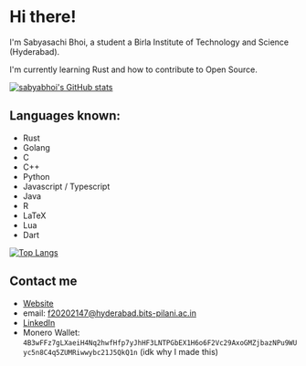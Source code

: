 # Hi there!

I'm Sabyasachi Bhoi, a student a Birla Institute of Technology and Science (Hyderabad). 

I'm currently learning Rust and how to contribute to Open Source. 

[![sabyabhoi's GitHub stats](https://github-readme-stats.vercel.app/api?username=sabyabhoi&count_private=true&hide=stars&show_icons=true&theme=nightowl)](https://github.com/anuraghazra/github-readme-stats)

## Languages known:
- Rust 
- Golang
- C
- C++
- Python
- Javascript / Typescript
- Java
- R
- LaTeX
- Lua
- Dart

[![Top Langs](https://github-readme-stats.vercel.app/api/top-langs/?username=sabyabhoi&layout=compact&theme=nightowl)](https://github.com/anuraghazra/github-readme-stats)

## Contact me
- [Website](https://sabyabhoi.xyz/)
- email: f20202147@hyderabad.bits-pilani.ac.in
- [LinkedIn](https://www.linkedin.com/in/sabyasachi-bhoi-4b593b171)
- Monero Wallet: `4B3wFFz7gLXaeiH4Nq2hwfHfp7yJhHF3LNTPGbEX1H6o6F2Vc29AxoGMZjbazNPu9WUyc5n8C4q5ZUMRiwwybc21J5QkQ1n` (idk why I made this)
